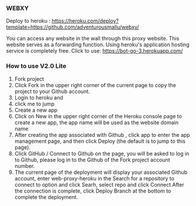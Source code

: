 

### WEBXY

Deploy to heroku : https://heroku.com/deploy?template=https://github.com/adventurousmallu/webxy/


You can access any website in the wall through this proxy website. This website serves as a forwarding function. Using heroku's application hosting service is completely free.
Click to use: https://bot-go-3.herokuapp.com/

### How to use V2.0 Lite

1. Fork project
2. Click Fork in the upper right corner of the current page to copy the project to your Github account.
3. Login to heroku and
4. click me to jump
5. Create a new app
6. Click on New in the upper right corner of the Heroku console page to create a new app, the app name will be used as the website domain name
7. After creating the app associated with Github , click app to enter the app management page, and then click Deploy (the default is to jump to this page).
8. Click GitHub / Connect to Github on the page, you will be asked to log in to Github, please log in to the Github of the Fork project account number.
9. The current page of the deployment will display your associated Github account, enter web-proxy-heroku in the Search for a repository to connect to option and click Searh, select repo and click Connect.After the connection is complete, click Deploy Branch at the bottom to complete the deployment.
